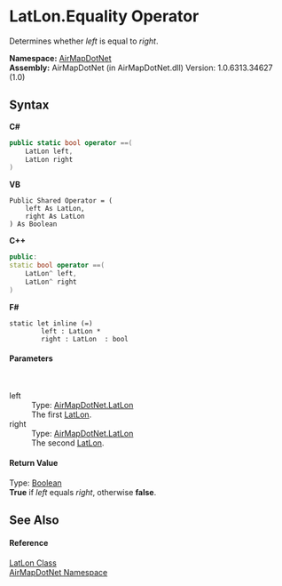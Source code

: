 # LatLon.Equality Operator 
 

Determines whether *left* is equal to *right*.

**Namespace:**&nbsp;<a href="N_AirMapDotNet">AirMapDotNet</a><br />**Assembly:**&nbsp;AirMapDotNet (in AirMapDotNet.dll) Version: 1.0.6313.34627 (1.0)

## Syntax

**C#**<br />
``` C#
public static bool operator ==(
	LatLon left,
	LatLon right
)
```

**VB**<br />
``` VB
Public Shared Operator = ( 
	left As LatLon,
	right As LatLon
) As Boolean
```

**C++**<br />
``` C++
public:
static bool operator ==(
	LatLon^ left, 
	LatLon^ right
)
```

**F#**<br />
``` F#
static let inline (=)
        left : LatLon * 
        right : LatLon  : bool
```


#### Parameters
&nbsp;<dl><dt>left</dt><dd>Type: <a href="T_AirMapDotNet_LatLon">AirMapDotNet.LatLon</a><br />The first <a href="T_AirMapDotNet_LatLon">LatLon</a>.</dd><dt>right</dt><dd>Type: <a href="T_AirMapDotNet_LatLon">AirMapDotNet.LatLon</a><br />The second <a href="T_AirMapDotNet_LatLon">LatLon</a>.</dd></dl>

#### Return Value
Type: <a href="http://msdn2.microsoft.com/en-us/library/a28wyd50" target="_blank">Boolean</a><br /><b>True</b> if *left* equals *right*, otherwise <b>false</b>.

## See Also


#### Reference
<a href="T_AirMapDotNet_LatLon">LatLon Class</a><br /><a href="N_AirMapDotNet">AirMapDotNet Namespace</a><br />